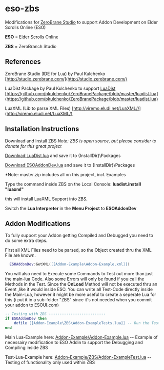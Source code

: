 eso-zbs
=======

Modifications for [ZeroBrane Studio](http://studio.zerobrane.com/) to support Addon Development on Elder Scrolls Online (ESO)

**ESO** = Elder Scrolls Online

**ZBS** = ZeroBranch Studio

## References

ZeroBrane Studio  (IDE for Lua) by Paul Kulchenko
        [http://studio.zerobrane.com/](http://studio.zerobrane.com/) 
        
LuaDist Package by Paul Kulchenko to support [LuaDist](http://luadist.org/)
        [https://github.com/pkulchenko/ZeroBranePackage/blob/master/luadist.lua](https://github.com/pkulchenko/ZeroBranePackage/blob/master/luadist.lua)
        
LuaXML  (Lib to parse XML Files) 
        [http://viremo.eludi.net/LuaXML//](http://viremo.eludi.net/LuaXML/)
        

## Installation Instructions

Download and Install ZBS
*Note: ZBS is open source, but please consider to donate for this great project*

[Download LuaDist.lua](https://github.com/pkulchenko/ZeroBranePackage/blob/master/luadist.lua) and save it to {InstallDir}\Packages

[Download ESOAddonDev.lua](https://github.com/farangkao/eso-zbs/archive/master.zip) and save it to {InstallDir}\Packages

*Note: master.zip includes all on this project, incl. Examples

Type the command inside ZBS on the Local Console:
**luadist.install "luaxml"**

this will install LuaXML Support into ZBS.

Switch the **Lua Interpreter** in the **Menu Project** to **ESOAddonDev**


## Addon Modifications

To fully support your Addon getting Compiled and Debugged you need to do some extra steps.

First all XML Files need to be parsed, so the Object created thru the XML File are known.

```lua
  ESOAddonDev:GetXML([[Addon-Example\Addon-Example.xml]]) 
```

You will also need to Execute some Commands to Test out more than just the main-lua Code.
Also some Errors will only be found if you call the Methods in the Test.
Since the **OnLoad** Method will not be executed thru an Event ,like it would inside ESO.
You can write all Test-Code directly inside the Main-Lua, however it might be more
useful to create a seperate Lua for this (i put it in a sub-folder "ZBS" since it's not needed when
you commit your addon to ESOUI.com)

```lua
-- Testing with ZBS --------------------------
if ESOAddonDev then
    dofile [[Addon-Example\ZBS\Addon-ExampleTests.lua]] -- Run the Tests to confirm your Code works
end
```

Main Lua-Example here:
[Addon-Example/Addon-Example.lua](Addon-Example/Addon-Example.lua) -- Example of necessairy modification to ESO Addin to
support the Debugging and Compiling inside ZBS

Test-Lua-Example here:
[Addon-Example/ZBS/Addon-ExampleTest.lua](Addon-Example/ZBS/Addon-ExampleTest.lua)  -- Testing of functionality only used within ZBS

